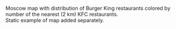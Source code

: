 Moscow map with distribution of Burger King restaurants colored by number of the nearest (2 km) KFC restaurants.  
Static example of map added separately.
